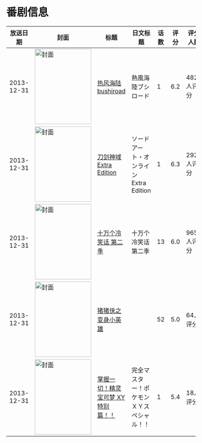 # 番剧信息

|放送日期|封面|标题|日文标题|话数|评分|评分人数|
|---|---|---|---|---|---|---|
|2013-12-31|<img src="//lain.bgm.tv/pic/cover/c/b7/bd/78919_4zqWR.jpg" alt="封面" style="width:150px;height:200px;object-fit:cover;">|[热风海陆bushiroad](https://bangumi.tv/subject/78919)|熱風海陸ブシロード|1|6.2|482人评分|
|2013-12-31|<img src="//lain.bgm.tv/pic/cover/c/6e/53/84866_yQ6Kq.jpg" alt="封面" style="width:150px;height:200px;object-fit:cover;">|[刀剑神域 Extra Edition](https://bangumi.tv/subject/84866)|ソードアート・オンライン Extra Edition|1|6.3|2928人评分|
|2013-12-31|<img src="//lain.bgm.tv/pic/cover/c/4a/51/90175_Mxr4K.jpg" alt="封面" style="width:150px;height:200px;object-fit:cover;">|[十万个冷笑话 第二季](https://bangumi.tv/subject/90175)|十万个冷笑话 第二季|13|6.0|965人评分|
|2013-12-31|<img src="//lain.bgm.tv/pic/cover/c/de/49/208070_kPDvY.jpg" alt="封面" style="width:150px;height:200px;object-fit:cover;">|[猪猪侠之变身小英雄](https://bangumi.tv/subject/208070)||52|5.0|64人评分|
|2013-12-31|<img src="//lain.bgm.tv/pic/cover/c/1b/e6/301321_5Z7Rf.jpg" alt="封面" style="width:150px;height:200px;object-fit:cover;">|[掌握一切！精灵宝可梦 XY 特别篇！！](https://bangumi.tv/subject/301321)|完全マスター！ポケモンＸＹスペシャル！！|1|5.4|18人评分|
